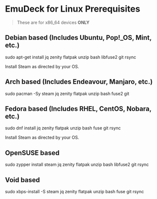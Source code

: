 # EmuDeck for Linux Prerequisites

> These are for x86_64 devices **ONLY**

## Debian based (Includes Ubuntu, Pop!_OS, Mint, etc.)

sudo apt-get install jq zenity flatpak unzip bash libfuse2 git rsync

Install Steam as directed by your OS.

## Arch based (Includes Endeavour, Manjaro, etc.)

sudo pacman -Sy steam jq zenity flatpak unzip bash fuse2 git

## Fedora based (Includes RHEL, CentOS, Nobara, etc.)

sudo dnf install jq zenity flatpak unzip bash fuse git rsync

Install Steam as directed by your OS.

## OpenSUSE based

sudo zypper install steam jq zenity flatpak unzip bash libfuse2 git rsync

## Void based

sudo xbps-install -S steam jq zenity flatpak unzip bash fuse git rsync
